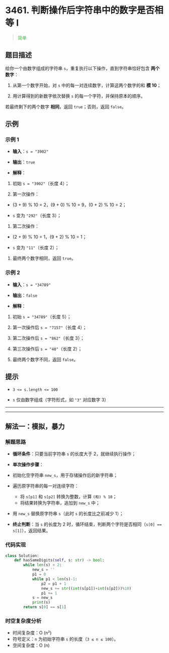 # 3461. 判断操作后字符串中的数字是否相等 I
><span style="color:rgb(76,175,79)">简单</span>
## 题目描述

给你一个由数字组成的字符串 `s`，重复执行以下操作，直到字符串恰好包含 **两个数字**：



1. 从第一个数字开始，对 `s` 中的每一对连续数字，计算这两个数字的和 **模 10**；

2. 用计算得到的新数字依次替换 `s` 的每一个字符，并保持原本的顺序。

若最终剩下的两个数字 **相同**，返回 `true`；否则，返回 `false`。

## 示例

### 示例 1



* **输入**：`s = "3902"`

* **输出**：`true`

* **解释**：

1. 初始 `s = "3902"`（长度 4）；

2. 第一次操作：

* (3 + 9) % 10 = 2，(9 + 0) % 10 = 9，(0 + 2) % 10 = 2；

* `s` 变为 `"292"`（长度 3）；

1. 第二次操作：

* (2 + 9) % 10 = 1，(9 + 2) % 10 = 1；

* `s` 变为 `"11"`（长度 2）；

1. 最终两个数字相同，返回 `true`。

### 示例 2



* **输入**：`s = "34789"`

* **输出**：`false`

* **解释**：

1. 初始 `s = "34789"`（长度 5）；

2. 第一次操作后 `s = "7157"`（长度 4）；

3. 第二次操作后 `s = "862"`（长度 3）；

4. 第三次操作后 `s = "48"`（长度 2）；

5. 最终两个数字不同，返回 `false`。

## 提示



* `3 <= s.length <= 100`

* `s` 仅由数字组成（字符形式，如 `"3"` 对应数字 3）






***
***



## 解法一：模拟，暴力

### 解题思路

- **循环条件**：只要当前字符串 `s` 的长度大于 2，就继续执行操作；

- **单次操作步骤**：
- 初始化空字符串 `new_s`，用于存储操作后的新字符串；
- 遍历原字符串的每一对连续字符：
  - 将 `s[p1]` 和 `s[p2]` 转换为整数，计算 `(和) % 10`；
  - 将结果转换为字符串，追加到 `new_s` 中；
- 用 `new_s` 替换原字符串 `s`（此时 `s` 的长度比之前减少 1）；

- **终止判断**：当 `s` 的长度为 2 时，循环结束，判断两个字符是否相同（`s[0] == s[1]`），返回结果。

### 代码实现



```python
class Solution:
    def hasSameDigits(self, s: str) -> bool:
        while len(s) > 2:
            new_s = ''
            p1 = 0
            while p1 < len(s)-1:
                p2 = p1 + 1 
                new_s += str((int(s[p1])+int(s[p2]))%10)
                p1 += 1
            s = new_s
            print(s)
        return s[0] == s[1]
```

### 时空复杂度分析

- 时间复杂度：O (n²)
 - 符号定义：`n` 为初始字符串 `s` 的长度（`3 ≤ n ≤ 100`）。
- 空间复杂度：O (n)
























